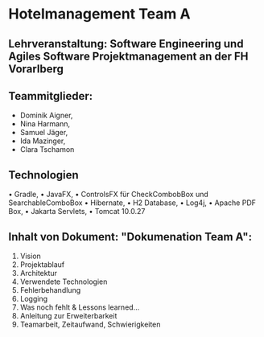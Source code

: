 # Hotelmanagement Team A

## Lehrveranstaltung: Software Engineering und Agiles Software Projektmanagement an der FH Vorarlberg

## Teammitglieder:
- Dominik Aigner,
- Nina Harmann,
- Samuel Jäger,
- Ida Mazinger,
- Clara Tschamon

## Technologien
• Gradle,
• JavaFX,
• ControlsFX für CheckCombobBox und SearchableComboBox
• Hibernate,
• H2 Database,
• Log4j,
• Apache PDF Box,
• Jakarta Servlets,
• Tomcat 10.0.27

## Inhalt von Dokument: "Dokumenation Team A":
1. Vision
2. Projektablauf
3. Architektur
4. Verwendete Technologien
5. Fehlerbehandlung
1. Logging
2. Was noch fehlt & Lessons learned…
3. Anleitung zur Erweiterbarkeit
4. Teamarbeit, Zeitaufwand, Schwierigkeiten
